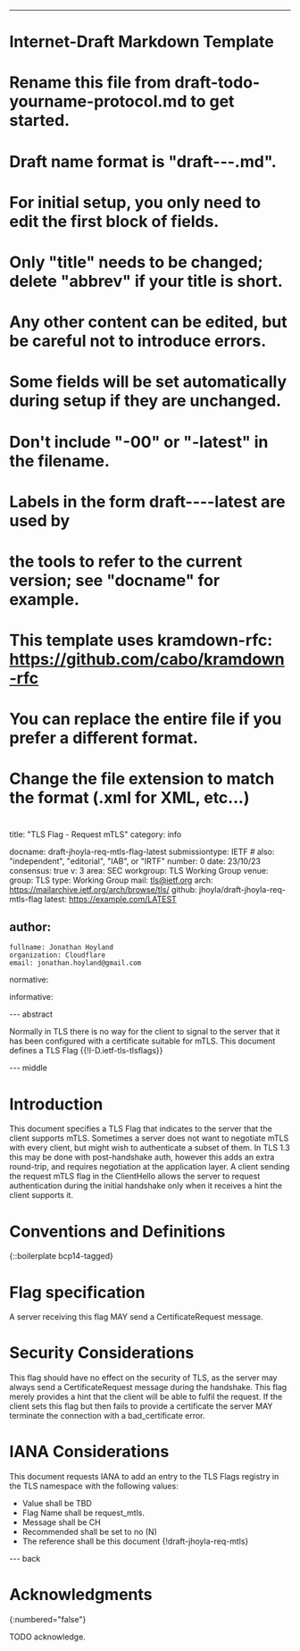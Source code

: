 ---
###
# Internet-Draft Markdown Template
#
# Rename this file from draft-todo-yourname-protocol.md to get started.
# Draft name format is "draft-<yourname>-<workgroup>-<name>.md".
#
# For initial setup, you only need to edit the first block of fields.
# Only "title" needs to be changed; delete "abbrev" if your title is short.
# Any other content can be edited, but be careful not to introduce errors.
# Some fields will be set automatically during setup if they are unchanged.
#
# Don't include "-00" or "-latest" in the filename.
# Labels in the form draft-<yourname>-<workgroup>-<name>-latest are used by
# the tools to refer to the current version; see "docname" for example.
#
# This template uses kramdown-rfc: https://github.com/cabo/kramdown-rfc
# You can replace the entire file if you prefer a different format.
# Change the file extension to match the format (.xml for XML, etc...)
#
###
title: "TLS Flag - Request mTLS"
category: info

docname: draft-jhoyla-req-mtls-flag-latest
submissiontype: IETF  # also: "independent", "editorial", "IAB", or "IRTF"
number: 0
date: 23/10/23
consensus: true
v: 3
area: SEC
workgroup: TLS Working Group
venue:
  group: TLS
  type: Working Group
  mail: tls@ietf.org
  arch: https://mailarchive.ietf.org/arch/browse/tls/
  github: jhoyla/draft-jhoyla-req-mtls-flag
  latest: https://example.com/LATEST

author:
 -
    fullname: Jonathan Hoyland
    organization: Cloudflare
    email: jonathan.hoyland@gmail.com

normative:

informative:


--- abstract

Normally in TLS there is no way for the client to signal to the server that it
has been configured with a certificate suitable for mTLS. This document defines
a TLS Flag {{!I-D.ietf-tls-tlsflags}}


--- middle

# Introduction

This document specifies a TLS Flag that indicates to the server that the client
supports mTLS. Sometimes a server does not want to negotiate mTLS with every
client, but might wish to authenticate a subset of them. In TLS 1.3 this may be
done with post-handshake auth, however this adds an extra round-trip, and
requires negotiation at the application layer. A client sending the request
mTLS flag in the ClientHello allows the server to request authentication during
the initial handshake only when it receives a hint the client supports it.

# Conventions and Definitions

{::boilerplate bcp14-tagged}

# Flag specification

A server receiving this flag MAY send a CertificateRequest message.

# Security Considerations

This flag should have no effect on the security of TLS, as the server may always
send a CertificateRequest message during the handshake. This flag merely
provides a hint that the client will be able to fulfil the request. If the
client sets this flag but then fails to provide a certificate the server MAY
terminate the connection with a bad_certificate error.

# IANA Considerations

This document requests IANA to add an entry to the TLS Flags registry in the TLS
namespace with the following values:

* Value shall be TBD
* Flag Name shall be request_mtls.
* Message shall be CH
* Recommended shall be set to no (N)
* The reference shall be this document {!draft-jhoyla-req-mtls}

--- back

# Acknowledgments
{:numbered="false"}

TODO acknowledge.
